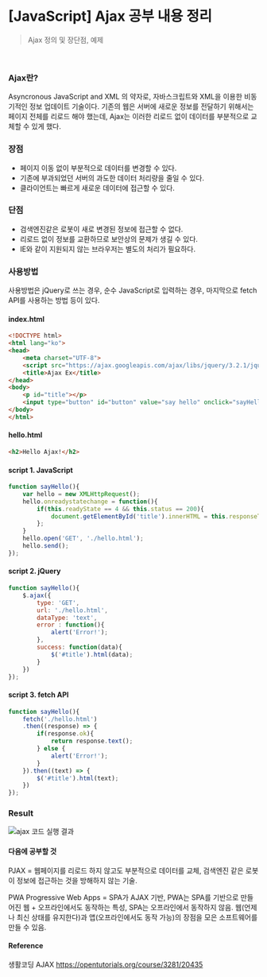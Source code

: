 # [JavaScript] Ajax 공부 내용 정리

> Ajax 정의 및 장단점, 예제

<br>

### Ajax란?

Asyncronous JavaScript and XML 의 약자로, 자바스크립트와 XML을 이용한 비동기적인 정보 업데이트 기술이다. 기존의 웹은 서버에 새로운 정보를 전달하기 위해서는 페이지 전체를 리로드 해야 했는데, Ajax는 이러한 리로드 없이 데이터를 부분적으로 교체할 수 있게 했다.



### 장점

- 페이지 이동 없이 부분적으로 데이터를 변경할 수 있다.
- 기존에 부과되었던 서버의 과도한 데이터 처리량을 줄일 수 있다.
- 클라이언트는 빠르게 새로운 데이터에 접근할 수 있다.



### 단점

- 검색엔진같은 로봇이 새로 변경된 정보에 접근할 수 없다.
- 리로드 없이 정보를 교환하므로 보안상의 문제가 생길 수 있다.
- IE와 같이 지원되지 않는 브라우저는 별도의 처리가 필요하다.



### 사용방법

사용방법은 jQuery로 쓰는 경우, 순수 JavaScript로 입력하는 경우, 마지막으로 fetch API를 사용하는 방법 등이 있다.



#### index.html

```html
<!DOCTYPE html>
<html lang="ko">
<head>
    <meta charset="UTF-8">
    <script src="https://ajax.googleapis.com/ajax/libs/jquery/3.2.1/jquery.min.js"></script>
    <title>Ajax Ex</title>
</head>
<body>
    <p id="title"></p>
    <input type="button" id="button" value="say hello" onclick="sayHello()"/>
</body>
</html>
```



#### hello.html

```html
<h2>Hello Ajax!</h2>
```



#### script 1. JavaScript

```javascript
function sayHello(){
    var hello = new XMLHttpRequest();
    hello.onreadystatechange = function(){
        if(this.readyState == 4 && this.status == 200){
            document.getElementById('title').innerHTML = this.responseText;
        };
    }
    hello.open('GET', './hello.html');
    hello.send();
});
```



#### script 2. jQuery

```javascript
function sayHello(){
    $.ajax({
        type: 'GET',
        url: './hello.html',
        dataType: 'text',
        error : function(){
            alert('Error!');
        },
        success: function(data){
            $('#title').html(data);
        }
    })
});
```



#### script 3. fetch API

```javascript
function sayHello(){
    fetch('./hello.html')
    .then((response) => {
        if(response.ok){
            return response.text();
        } else {
            alert('Error!');
        }
    }).then((text) => {
        $('#title').html(text);
    })
});
```



### Result

![ajax 코드 실행 결과](https://sumim00.github.io/img/in-post/2019/0430_img01.jpg)





#### 다음에 공부할 것

PJAX = 웹페이지를 리로드 하지 않고도 부분적으로 데이터를 교체, 검색엔진 같은 로봇이 정보에 접근하는 것을 방해하지 않는 기술.

PWA Progressive Web Apps = SPA가 AJAX 기반, PWA는 SPA를 기반으로 만들어진 웹 + 오프라인에서도 동작하는 특성, SPA는 오프라인에서 동작하지 않음. 웹(언제나 최신 상태를 유지한다)과 앱(오프라인에서도 동작 가능)의 장점을 모은 소프트웨어를 만들 수 있음.



#### Reference

생활코딩 AJAX <https://opentutorials.org/course/3281/20435> 
